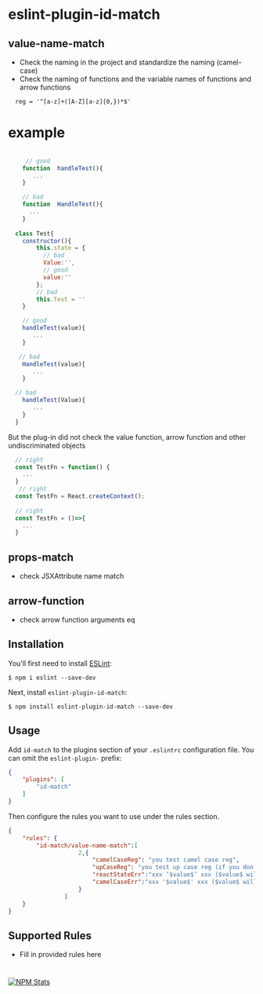 # eslint-plugin-id-match

## value-name-match
* Check the naming in the project and standardize the naming (camel-case)
* Check the naming of functions and the variable names of functions and arrow functions
```
  reg = '^[a-z]+([A-Z][a-z]{0,})*$'
```
# example
```javascript
   
     // good
    function  handleTest(){
       ...
    }

    // bad
    function  HandleTest(){
      ...
    }
 
  class Test{
    constructor(){
        this.state = {
          // bad
          Value:'',
          // good
          value:''
        };
        // bad
        this.Test = ''
    }

    // good
    handleTest(value){
       ...
    } 

   // bad
    HandleTest(value){
       ...
    } 

  // bad
    handleTest(Value){
       ...
    }
  }
```
But the plug-in did not check the value function, arrow function and other undiscriminated objects
```javascript
  // right
  const TestFn = function() {
    ...
  }
   // right
  const TestFn = React.createContext();
  
  // right
  const TestFn = ()=>{
    ...
  }
```

## props-match
 * check JSXAttribute  name match
 
 
## arrow-function

* check arrow function arguments eq
## Installation

You'll first need to install [ESLint](http://eslint.org):

```
$ npm i eslint --save-dev
```

Next, install `eslint-plugin-id-match`:

```
$ npm install eslint-plugin-id-match --save-dev
```


## Usage

Add `id-match` to the plugins section of your `.eslintrc` configuration file. You can omit the `eslint-plugin-` prefix:

```json
{
    "plugins": [
        "id-match"
    ]
}
```


Then configure the rules you want to use under the rules section.

```json
{
    "rules": {
        "id-match/value-name-match":[
                    2,{
                        "camelCaseReg": "you test camel case reg",
                        "upCaseReg": "you test up case reg (if you don't need is, set '*' )",
                        "reactStateErr":"xxx ‘$value$’ xxx ($value$ will be replaced with value name)",
                        "camelCaseErr":"xxx '$value$' xxx ($value$ will be replaced with value name)"
                    }
                ]
    }
}
```

## Supported Rules

* Fill in provided rules here

#
[![NPM Stats](https://nodei.co/npm/eslint-plugin-id-match.png?downloads=true&downloadRank=true)](https://npmjs.org/package/eslint-plugin-id-match/)



